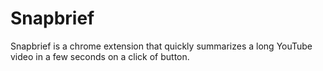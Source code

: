 # Snapbrief
Snapbrief is a chrome extension that quickly summarizes a long YouTube video in a few seconds on a click of button.
